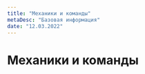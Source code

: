 ```yaml
---
title: "Механики и команды"
metaDesc: "Базовая информация"
date: "12.03.2022"
---
```


# Механики и команды
